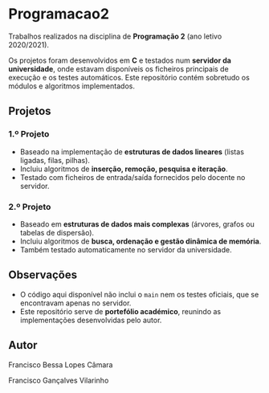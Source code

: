 # Programacao2

Trabalhos realizados na disciplina de **Programação 2** (ano letivo 2020/2021).

Os projetos foram desenvolvidos em **C** e testados num **servidor da universidade**, onde estavam disponíveis os ficheiros principais de execução e os testes automáticos. Este repositório contém sobretudo os módulos e algoritmos implementados.

## Projetos

### 1.º Projeto

* Baseado na implementação de **estruturas de dados lineares** (listas ligadas, filas, pilhas).
* Incluiu algoritmos de **inserção, remoção, pesquisa e iteração**.
* Testado com ficheiros de entrada/saída fornecidos pelo docente no servidor.

### 2.º Projeto

* Baseado em **estruturas de dados mais complexas** (árvores, grafos ou tabelas de dispersão).
* Incluiu algoritmos de **busca, ordenação e gestão dinâmica de memória**.
* Também testado automaticamente no servidor da universidade.

## Observações

* O código aqui disponível não inclui o `main` nem os testes oficiais, que se encontravam apenas no servidor.
* Este repositório serve de **portefólio académico**, reunindo as implementações desenvolvidas pelo autor.

## Autor

Francisco Bessa Lopes Câmara

Francisco Gançalves Vilarinho
